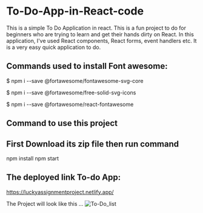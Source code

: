 # To-Do-App-in-React-code

This is a simple To Do Application in react. This is a fun project to do for beginners who are trying to learn and get their hands dirty on React. In this application, I've used React components, React forms, event handlers etc. It is a very easy quick application to do.

## Commands used to install Font awesome:

$ npm i --save @fortawesome/fontawesome-svg-core

$ npm i --save @fortawesome/free-solid-svg-icons

$ npm i --save @fortawesome/react-fontawesome

## Command to use this project
## First Download its zip file then run command 

npm install
npm start 

## The deployed link To-do App:

https://luckyassignmentproject.netlify.app/


The Project will look like this ...
![To-Do_list](https://github.com/yourslucku/Celebalproject_To-do_list/assets/90245940/2aeb5b0b-abcb-4374-bd36-4afdd1bfa15e)

